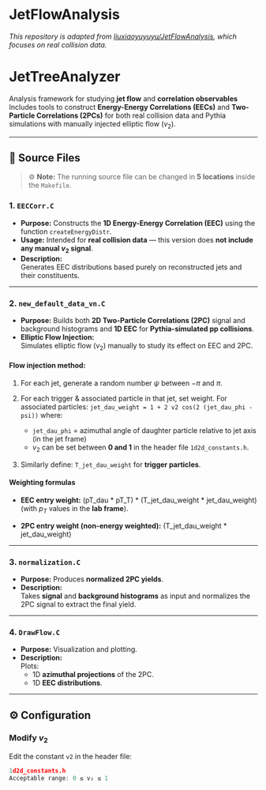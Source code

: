 # JetFlowAnalysis
*This repository is adapted from [liuxiaoyuyuyu/JetFlowAnalysis](https://github.com/liuxiaoyuyuyu/JetFlowAnalysis.git), which focuses on real collision data.*
# JetTreeAnalyzer
Analysis framework for studying **jet flow** and **correlation observables** 
Includes tools to construct **Energy-Energy Correlations (EECs)** and **Two-Particle Correlations (2PCs)** for both real collision data and Pythia simulations with manually injected elliptic flow ($v_2$).

---

## 📁 Source Files

> ⚙️ **Note:** The running source file can be changed in **5 locations** inside the `Makefile`.

### **1. `EECCorr.C`**
- **Purpose:** Constructs the **1D Energy-Energy Correlation (EEC)** using the function `createEnergyDistr`.
- **Usage:** Intended for **real collision data** — this version does **not include any manual $v_2$ signal**.
- **Description:**  
  Generates EEC distributions based purely on reconstructed jets and their constituents.

---

### **2. `new_default_data_vn.C`**
- **Purpose:** Builds both **2D Two-Particle Correlations (2PC)** signal and background histograms and **1D EEC** for **Pythia-simulated pp collisions**.
- **Elliptic Flow Injection:**  
  Simulates elliptic flow ($v_2$) manually to study its effect on EEC and 2PC.

#### **Flow injection method:**
1. For each jet, generate a random number $\psi$ between $-\pi$ and $\pi$.
2. For each trigger & associated particle in that jet, set weight. For associated particles:
   `jet_dau_weight = 1 + 2 v2 cos(2 (jet_dau_phi - psi))`
   where:
   - `jet_dau_phi` = azimuthal angle of daughter particle relative to jet axis (in the jet frame)
   - $v_2$ can be set between **0 and 1** in the header file `1d2d_constants.h`.

3. Similarly define:
   `T_jet_dau_weight`
   for **trigger particles**.

#### **Weighting formulas**
- **EEC entry weight:**
  (pT_dau * pT_T) * (T_jet_dau_weight * jet_dau_weight)
  (with $p_T$ values in the **lab frame**).

- **2PC entry weight (non-energy weighted):**
  (T_jet_dau_weight * jet_dau_weight)

---

### **3. `normalization.C`**
- **Purpose:** Produces **normalized 2PC yields**.
- **Description:**  
  Takes **signal** and **background histograms** as input and normalizes the 2PC signal to extract the final yield.

---

### **4. `DrawFlow.C`**
- **Purpose:** Visualization and plotting.
- **Description:**  
  Plots:
  - 1D **azimuthal projections** of the 2PC.
  - 1D **EEC distributions**.

---

## ⚙️ Configuration

### **Modify $v_2$**
Edit the constant `v2` in the header file:

```cpp
1d2d_constants.h
Acceptable range: 0 ≤ v₂ ≤ 1
